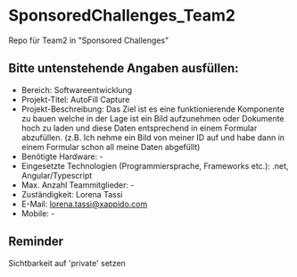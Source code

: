 # SponsoredChallenges_Team2
Repo für Team2 in "Sponsored Challenges"

## Bitte untenstehende Angaben ausfüllen:
- Bereich: Softwareentwicklung 
- Projekt-Titel: AutoFill Capture
- Projekt-Beschreibung: Das Ziel ist es eine funktionierende Komponente zu bauen welche in der Lage ist ein Bild aufzunehmen oder Dokumente hoch zu laden und diese Daten entsprechend in einem Formular abzufüllen. (z.B. Ich nehme ein Bild von meiner ID auf und habe dann in einem Formular schon all meine Daten abgefüllt)
- Benötigte Hardware: -
- Eingesetzte Technologien (Programmiersprache, Frameworks etc.): .net, Angular/Typescript
- Max. Anzahl Teammitglieder: -
- Zuständigkeit: Lorena Tassi
- E-Mail: lorena.tassi@xappido.com
- Mobile: -

## Reminder
Sichtbarkeit auf 'private' setzen
